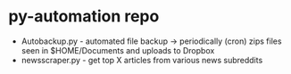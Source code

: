 # py-automation repo
* Autobackup.py - automated file backup -> periodically (cron) zips files seen in $HOME/Documents and uploads to Dropbox
* newsscraper.py - get top X articles from various news subreddits